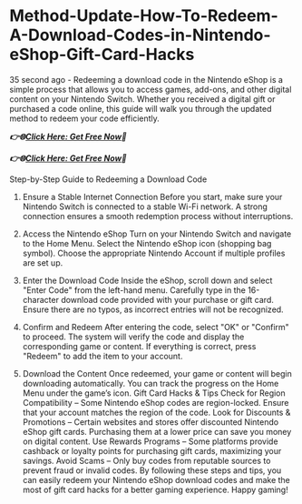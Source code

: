 # Method-Update-How-To-Redeem-A-Download-Codes-in-Nintendo-eShop-Gift-Card-Hacks
35 second ago - Redeeming a download code in the Nintendo eShop is a simple process that allows you to access games, add-ons, and other digital content on your Nintendo Switch. Whether you received a digital gift or purchased a code online, this guide will walk you through the updated method to redeem your code efficiently.

***👉🌐[Click Here: Get Free Now](https://btadeal.com/n5td7c/)🔶***

***👉🌐[Click Here: Get Free Now](https://btadeal.com/n5td7c/)🔶***


Step-by-Step Guide to Redeeming a Download Code
1. Ensure a Stable Internet Connection
Before you start, make sure your Nintendo Switch is connected to a stable Wi-Fi network. A strong connection ensures a smooth redemption process without interruptions.

2. Access the Nintendo eShop
Turn on your Nintendo Switch and navigate to the Home Menu.
Select the Nintendo eShop icon (shopping bag symbol).
Choose the appropriate Nintendo Account if multiple profiles are set up.
3. Enter the Download Code
Inside the eShop, scroll down and select "Enter Code" from the left-hand menu.
Carefully type in the 16-character download code provided with your purchase or gift card.
Ensure there are no typos, as incorrect entries will not be recognized.
4. Confirm and Redeem
After entering the code, select "OK" or "Confirm" to proceed.
The system will verify the code and display the corresponding game or content.
If everything is correct, press "Redeem" to add the item to your account.
5. Download the Content
Once redeemed, your game or content will begin downloading automatically.
You can track the progress on the Home Menu under the game’s icon.
Gift Card Hacks & Tips
Check for Region Compatibility – Some Nintendo eShop codes are region-locked. Ensure that your account matches the region of the code.
Look for Discounts & Promotions – Certain websites and stores offer discounted Nintendo eShop gift cards. Purchasing them at a lower price can save you money on digital content.
Use Rewards Programs – Some platforms provide cashback or loyalty points for purchasing gift cards, maximizing your savings.
Avoid Scams – Only buy codes from reputable sources to prevent fraud or invalid codes.
By following these steps and tips, you can easily redeem your Nintendo eShop download codes and make the most of gift card hacks for a better gaming experience. Happy gaming!
